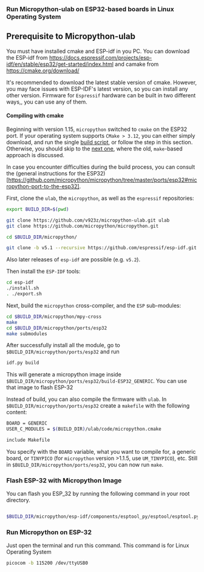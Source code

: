 ### Run Micropython-ulab on ESP32-based boards in Linux Operating System

## Prerequisite to Micropython-ulab
You must have installed cmake and ESP-idf in you PC. You can download the ESP-idf from https://docs.espressif.com/projects/esp-idf/en/stable/esp32/get-started/index.html and camake from https://cmake.org/download/

It's recommended to download the latest stable version of cmake. However, you may face issues with ESP-IDF's latest version, so you can install any other version. 
Firmware for `Espressif` hardware can be built in two different ways,, you can use any of them.

#### Compiling with cmake

Beginning with version 1.15, `micropython` switched to `cmake` on the ESP32 port. If your operating system supports `CMake > 3.12`, you can either simply download, and run the single [build script](https://github.com/v923z/micropython-ulab/blob/master/build/esp32-cmake.sh), or follow the step in this section. Otherwise, you should skip to the [next one](#compiling-with-make), where the old, `make`-based approach is discussed.

In case you encounter difficulties during the build process, you can consult the (general instructions for the ESP32)[https://github.com/micropython/micropython/tree/master/ports/esp32#micropython-port-to-the-esp32].

First, clone the `ulab`, the `micropython`, as well as the `espressif` repositories:

```bash
export BUILD_DIR=$(pwd)

git clone https://github.com/v923z/micropython-ulab.git ulab
git clone https://github.com/micropython/micropython.git

cd $BUILD_DIR/micropython/

git clone -b v5.1 --recursive https://github.com/espressif/esp-idf.git

```
Also later releases of `esp-idf` are possible (e.g. `v5.2`).

Then install the `ESP-IDF` tools:

```bash
cd esp-idf
./install.sh
. ./export.sh
```

Next, build the `micropython` cross-compiler, and the `ESP` sub-modules:

```bash
cd $BUILD_DIR/micropython/mpy-cross
make
cd $BUILD_DIR/micropython/ports/esp32
make submodules
```
After successfully install all the module, go to `$BUILD_DIR/micropython/ports/esp32` and run 
```bash
idf.py build
```
This will generate a micropython image inside `$BUILD_DIR/micropython/ports/esp32/build-ESP32_GENERIC`. You can use that image to flash ESP-32

Instead of build, you can also compile the firmware with `ulab`. In `$BUILD_DIR/micropython/ports/esp32` create a `makefile` with the following content:
```bash
BOARD = GENERIC
USER_C_MODULES = $(BUILD_DIR)/ulab/code/micropython.cmake

include Makefile
```
You specify with the `BOARD` variable, what you want to compile for, a generic board, or `TINYPICO` (for `micropython` version >1.1.5, use `UM_TINYPICO`), etc. Still in `$BUILD_DIR/micropython/ports/esp32`, you can now run `make`.

### Flash ESP-32 with Micropython Image
You can flash you ESP_32 by running the following command in your root directory.
```bash

$BUILD_DIR/micropython/esp-idf/components/esptool_py/esptool/esptool.py -p /dev/ttyUSB0 -b 460800 --before default_reset --after hard_reset --chip esp32  write_flash --flash_mode dio --flash_size 4MB --flash_freq 40m 0x1000 $BUILD_DIR/micropython/ports/esp32/build-ESP32_GENERIC/bootloader/bootloader.bin 0x8000 $BUILD_DIR/micropython/ports/esp32/build-ESP32_GENERIC/partition_table/partition-table.bin 0x10000 $BUILD_DIR/micropython/ports/esp32/build-ESP32_GENERIC/micropython.bin
```

### Run Micropython on ESP-32
Just open the terminal and run this command. This command is for Linux Operating System
```bash
picocom -b 115200 /dev/ttyUSB0
```
